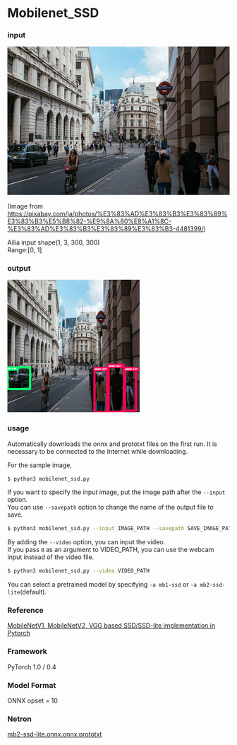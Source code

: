 # Mobilenet_SSD

### input

![Input](input.jpg)

(Image from https://pixabay.com/ja/photos/%E3%83%AD%E3%83%B3%E3%83%89%E3%83%B3%E5%B8%82-%E9%8A%80%E8%A1%8C-%E3%83%AD%E3%83%B3%E3%83%89%E3%83%B3-4481399/)

Ailia input shape(1, 3, 300, 300)  
Range:[0, 1]

### output

![output_image](output.png)


### usage

Automatically downloads the onnx and prototxt files on the first run.
It is necessary to be connected to the Internet while downloading.

For the sample image,
``` bash
$ python3 mobilenet_ssd.py
```

If you want to specify the input image, put the image path after the `--input` option.  
You can use `--savepath` option to change the name of the output file to save.
```bash
$ python3 mobilenet_ssd.py --input IMAGE_PATH --savepath SAVE_IMAGE_PATH
```

By adding the `--video` option, you can input the video.   
If you pass `0` as an argument to VIDEO_PATH, you can use the webcam input instead of the video file.
```bash
$ python3 mobilenet_ssd.py --video VIDEO_PATH
```

You can select a pretrained model by specifying `-a mb1-ssd` or `-a mb2-ssd-lite`(default).


### Reference

[MobileNetV1, MobileNetV2, VGG based SSD/SSD-lite implementation in Pytorch](https://github.com/qfgaohao/pytorch-ssd)


### Framework
PyTorch 1.0 / 0.4


### Model Format
ONNX opset = 10


### Netron

[mb2-ssd-lite.onnx.onnx.prototxt](https://netron.app/?url=https://storage.googleapis.com/ailia-models/mobilenet_ssd/mb2-ssd-lite.onnx.prototxt)

